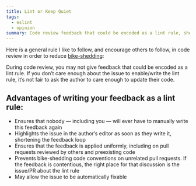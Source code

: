 ```yaml
---
title: Lint or Keep Quiet
tags:
  - eslint
  - opinion
summary: Code review feedback that could be encoded as a lint rule, should be
---
```

Here is a general rule I like to follow, and encourage others to follow, in code review in order to reduce [bike-shedding](https://thedecisionlab.com/biases/bikeshedding):

During code review, you may not give feedback that could be encoded as a lint rule. If you don’t care enough about the issue to enable/write the lint rule, it’s not fair to ask the author to care enough to update their code.

## Advantages of writing your feedback as a lint rule:

- Ensures that nobody — including you — will ever have to manually write this feedback again
- Highlights the issue in the author’s editor as soon as they write it, shortening the feedback loop
- Ensures that the feedback is applied uniformly, including on pull requests reviewed by others and preexisting code
- Prevents bike-shedding code conventions on unrelated pull requests. If the feedback is contentious, the right place for that discussion is the issue/PR about the lint rule
- May allow the issue to be automatically fixable
